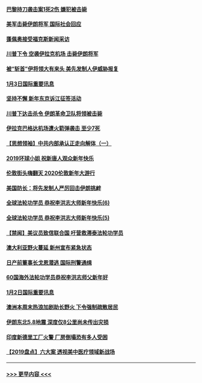 #### [巴黎持刀袭击案1死2伤 嫌犯被击毙](../pages/prog202/a102744566.md?t=01040655) 
#### [美军击毙伊朗将军 国际社会回应](../pages/prog202/a102744485.md?t=01040655) 
#### [蓬佩奥接受福克斯新闻采访](../pages/prog202/a102744480.md?t=01040655) 
#### [川普下令 空袭伊拉克机场 击毙伊朗将军](../pages/prog202/a102744470.md?t=01040655) 
#### [被“斩首”伊将领大有来头 美先发制人伊威胁报复](../pages/prog202/a102744454.md?t=01040655) 
#### [1月3日国际重要讯息](../pages/prog202/a102744301.md?t=01040655) 
#### [坚持不懈 新年东京诉江征签活动](../pages/prog202/a102744303.md?t=01040655) 
#### [川普下达击杀令 伊朗革命卫队将领被击毙](../pages/prog202/a102741911.md?t=01040655) 
#### [伊拉克巴格达机场遭火箭弹袭击 至少7死](../pages/prog202/a102744115.md?t=01040655) 
#### [【思想领袖】中共内部承认正走向解体（一）](../pages/prog202/a102744097.md?t=01040655) 
#### [2019环球小姐 祝新唐人观众新年快乐](../pages/prog202/a102744043.md?t=01040655) 
#### [伦敦街头嗨翻天 2020伦敦新年大游行](../pages/prog202/a102743925.md?t=01040655) 
#### [美国防长：将先发制人严厉回击伊朗挑衅](../pages/prog202/a102743930.md?t=01040655) 
#### [全球法轮功学员 恭祝李洪志大师新年快乐(6)](../pages/prog202/a102743899.md?t=01040655) 
#### [全球法轮功学员 恭祝李洪志大师新年快乐(5)](../pages/prog202/a102743766.md?t=01040655) 
#### [【禁闻】美议员致信联合国 吁营救滞泰法轮功学员](../pages/prog202/a102743781.md?t=01040655) 
#### [澳大利亚野火蔓延 新州宣布紧急状态](../pages/prog202/a102743681.md?t=01040655) 
#### [日产前董事长戈恩潜逃 国际刑警通缉](../pages/prog202/a102743676.md?t=01040655) 
#### [60国海外法轮功学员恭祝李洪志师父新年好](../pages/prog202/a102743628.md?t=01040655) 
#### [1月2日国际重要讯息](../pages/prog202/a102743488.md?t=01040655) 
#### [澳洲本周末热浪加剧助长野火 下令强制疏散居民](../pages/prog202/a102743421.md?t=01040655) 
#### [伊朗东北5.8地震 深度仅8公里尚未传出灾损](../pages/prog202/a102743396.md?t=01040655) 
#### [印度新德里工厂火警 厂房倒塌恐有多人受困](../pages/prog202/a102743386.md?t=01040655) 
#### [【2019盘点】六大案 透视美中医疗领域新战场](../pages/prog202/a102743227.md?t=01040655) 

----
#### [ >>> 更早内容 <<< ](../indexes/prog202-earlier.md)

